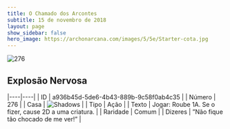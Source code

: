 ```yaml
---
title: O Chamado dos Arcontes
subtitle: 15 de novembro de 2018
layout: page
show_sidebar: false
hero_image: https://archonarcana.com/images/5/5e/Starter-cota.jpg
---
```


![276](https://cdn.keyforgegame.com/media/card_front/pt/341_276_833RV7MVFCH8_pt.png)

## Explosão Nervosa

|----|----|
| ID | a936b45d-5de6-4b43-889b-9c58f0ab4c35 |
| Número | 276 |
| Casa | ![Shadows](https://archonarcana.com/images/thumb/e/ee/Shadows.png/22px-Shadows.png "Sombras") |
| Tipo | Ação |
| Texto | Jogar: Roube 1A. Se o fizer, cause 2D a uma criatura. |
| Raridade | Comum |
| Dizeres | ”Não fique tão chocado de me ver!” |
